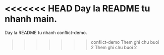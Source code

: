 <<<<<<< HEAD
Day la README tu nhanh main.
=======
Day la README tu nhanh conflict-demo.
>>>>>>> conflict-demo
Them ghi chu buoi 2
Them ghi chu buoi 2

